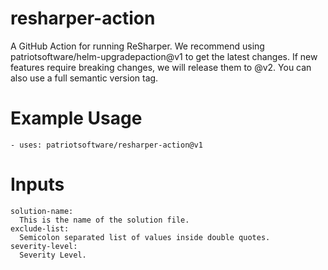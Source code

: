 # resharper-action
A GitHub Action for running ReSharper. We recommend using patriotsoftware/helm-upgradepaction@v1 to get the latest changes. If new features require breaking changes, we will release them to @v2. You can also use a full semantic version tag.

# Example Usage
```- uses: patriotsoftware/resharper-action@v1```
# Inputs
```
solution-name:
  This is the name of the solution file.
exclude-list:
  Semicolon separated list of values inside double quotes.
severity-level:
  Severity Level.
```

